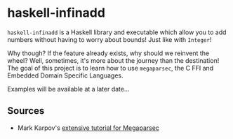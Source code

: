 # haskell-infinadd

`haskell-infinadd` is a Haskell library and executable which allow you to add numbers without having to worry about bounds! Just like with `Integer`!

Why though? If the feature already exists, why should we reinvent the wheel? Well, sometimes, it's more about the journey than the destination! The goal of this project is to learn how to use `megaparsec`, the C FFI and Embedded Domain Specific Languages.

Examples will be available at a later date…

## Sources

- Mark Karpov's [extensive tutorial for Megaparsec](https://markkarpov.com/tutorial/megaparsec.html)
